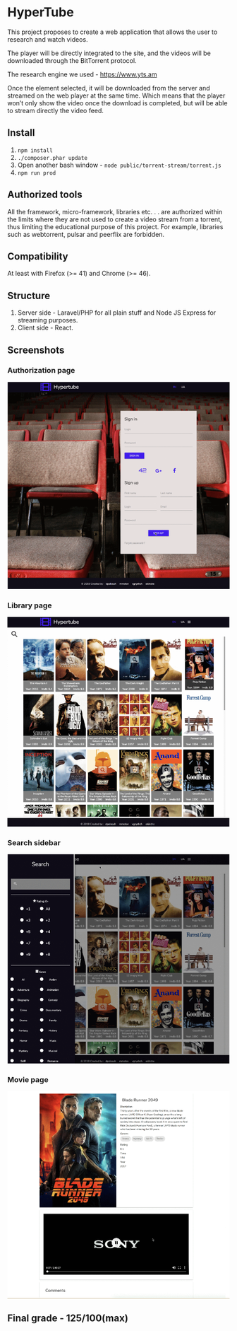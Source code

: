 # HyperTube
This project proposes to create a web application that allows the user to research and
watch videos.

The player will be directly integrated to the site, and the videos will be downloaded
through the BitTorrent protocol.

The research engine we used - https://www.yts.am

Once the element selected, it will be downloaded from the server and streamed on the
web player at the same time. Which means that the player won’t only show the video
once the download is completed, but will be able to stream directly the video feed.

## Install
1. `npm install`
2. `./composer.phar update`
3. Open another bash window - `node public/torrent-stream/torrent.js`
4. `npm run prod`

## Authorized tools
All the framework, micro-framework, libraries etc. . . are authorized within the
limits where they are not used to create a video stream from a torrent, thus limiting
the educational purpose of this project. For example, libraries such as webtorrent,
pulsar and peerflix are forbidden.

## Compatibility
At least with Firefox (>= 41) and Chrome (>= 46).

## Structure
1. Server side - Laravel/PHP for all plain stuff and Node JS Express for streaming purposes.
2. Client side - React.

## Screenshots
### Authorization page
![Auth](/screenshots/authPage.png)

### Library page
![Library](/screenshots/libraryPage.png)

### Search sidebar
![Search](/screenshots/searchNav.png)

### Movie page
![Movie](/screenshots/moviePage.png)

## Final grade - 125/100(max)
